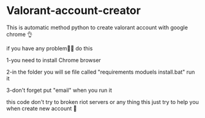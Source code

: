 # Valorant-account-creator
This is automatic method python to create valorant account with google chrome 👌

if you have any problem🤦‍♀️ do this 

1-you need to install Chrome browser 

2-in the folder you will se file called "requirements moduels install.bat" run it

3-don't forget put "email" when you run it



this code don't try to broken riot servers or any thing this just try to help you when create new account 🙌
